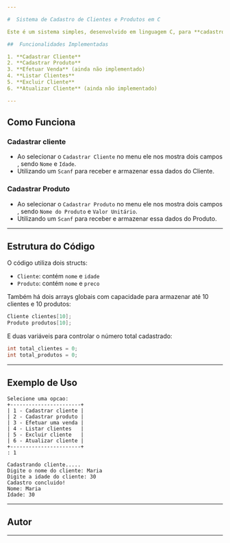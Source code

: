 ```yaml
---

#  Sistema de Cadastro de Clientes e Produtos em C

Este é um sistema simples, desenvolvido em linguagem C, para **cadastro e gerenciamento de clientes e produtos**, com funcionalidades básicas como listar, excluir e atualizar informações de clientes, além de cadastrar vendas (em desenvolvimento).

##  Funcionalidades Implementadas

1. **Cadastrar Cliente**
2. **Cadastrar Produto**
3. **Efetuar Venda** (ainda não implementado)
4. **Listar Clientes**
5. **Excluir Cliente**
6. **Atualizar Cliente** (ainda não implementado)

---
```


##  Como Funciona

### Cadastrar cliente
* Ao selecionar o `Cadastrar Cliente` no menu ele nos mostra dois campos , sendo `Nome` e `Idade`.
* Utilizando um `Scanf` para receber e armazenar essa dados do Cliente.

### Cadastrar Produto
* Ao selecionar o `Cadastrar Produto` no menu ele nos mostra dois campos , sendo `Nome do Produto` e `Valor Unitário`.
* Utilizando um `Scanf` para receber e armazenar essa dados do Produto.

---

##  Estrutura do Código

O código utiliza dois structs:

* `Cliente`: contém `nome` e `idade`
* `Produto`: contém `nome` e `preco`

Também há dois arrays globais com capacidade para armazenar até 10 clientes e 10 produtos:

```c
Cliente clientes[10];
Produto produtos[10];
```

E duas variáveis para controlar o número total cadastrado:

```c
int total_clientes = 0;
int total_produtos = 0;
```

---

##  Exemplo de Uso

```plaintext
Selecione uma opcao:
+-----------------------+
| 1 - Cadastrar cliente |
| 2 - Cadastrar produto |
| 3 - Efetuar uma venda |
| 4 - Listar clientes   |
| 5 - Excluir cliente   |
| 6 - Atualizar cliente |
+-----------------------+
: 1

Cadastrando cliente.....
Digite o nome do cliente: Maria
Digite a idade do cliente: 30
Cadastro concluido!
Nome: Maria
Idade: 30
```

---

##  Autor
---
